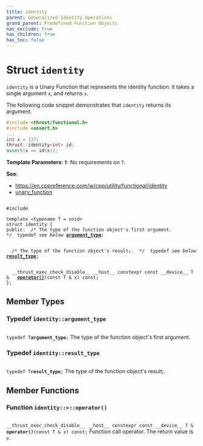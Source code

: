 ```yaml
---
title: identity
parent: Generalized Identity Operations
grand_parent: Predefined Function Objects
nav_exclude: true
has_children: true
has_toc: false
---
```


# Struct `identity`

<code>identity</code> is a Unary Function that represents the identity function: it takes a single argument <code>x</code>, and returns <code>x</code>.


The following code snippet demonstrates that <code>identity</code> returns its argument.



```cpp
#include <thrust/functional.h>
#include <assert.h>
...
int x = 137;
thrust::identity<int> id;
assert(x == id(x));
```

**Template Parameters**:
**`T`**: No requirements on <code>T</code>.

**See**:
* <a href="https://en.cppreference.com/w/cpp/utility/functional/identity">https://en.cppreference.com/w/cpp/utility/functional/identity</a>
* <a href="/api/classes/structunary__function.html">unary_function</a>

<code class="doxybook">
<span>#include <thrust/functional.h></span><br>
<span>template &lt;typename T = void&gt;</span>
<span>struct identity {</span>
<span>public:</span><span class="doxybook-comment">&nbsp;&nbsp;/* The type of the function object's first argument.  */</span><span>&nbsp;&nbsp;typedef <i>see below</i> <b><a href="/api/classes/structidentity.html#typedef-argument_type">argument&#95;type</a></b>;</span>
<br>
<span class="doxybook-comment">&nbsp;&nbsp;/* The type of the function object's result;.  */</span><span>&nbsp;&nbsp;typedef <i>see below</i> <b><a href="/api/classes/structidentity.html#typedef-result_type">result&#95;type</a></b>;</span>
<br>
<span>&nbsp;&nbsp;__thrust_exec_check_disable__ __host__ constexpr const __device__ T & </span><span>&nbsp;&nbsp;<b><a href="/api/classes/structidentity.html#function-operator()">operator()</a></b>(const T & x) const;</span>
<span>};</span>
</code>

## Member Types

<h3 id="typedef-argument_type">
Typedef <code>identity::argument&#95;type</code>
</h3>

<code class="doxybook">
<span>typedef T<b>argument_type</b>;</span></code>
The type of the function object's first argument. 

<h3 id="typedef-result_type">
Typedef <code>identity::result&#95;type</code>
</h3>

<code class="doxybook">
<span>typedef T<b>result_type</b>;</span></code>
The type of the function object's result;. 


## Member Functions

<h3 id="function-operator()">
Function <code>identity::&gt;::operator()</code>
</h3>

<code class="doxybook">
<span>__thrust_exec_check_disable__ __host__ constexpr const __device__ T & </span><span><b>operator()</b>(const T & x) const;</span></code>
Function call operator. The return value is <code>x</code>. 


